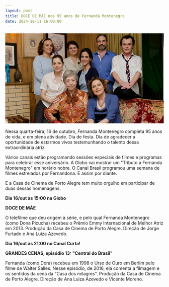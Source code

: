 ```yaml
---
layout: post
title: DOCE DE MÃE nos 95 anos de Fernanda Montenegro
date: 2024-10-11 16:00:00
---
```

![](/uploads/ddm-familia.jpg)

Nessa quarta-feira, 16 de outubro, Fernanda Montenegro completa 95 anos de vida, e em plena atividade. Dia de festa. Dia de agradecer a oportunidade de estarmos vivos testemunhando o talento dessa extraordinária atriz.

Vários canais estão programando sessões especiais de filmes e programas para celebrar esse aniversário. A Globo vai mostrar um "Tributo a Fernanda Montenegro" em horário nobre. O Canal Brasil programou uma semana de filmes estrelados por Fernandona. E assim por diante.

E a Casa de Cinema de Porto Alegre tem muito orgulho em participar de duas dessas homenagens.

**Dia 16/out às 15:00 na Globo**

**DOCE DE MÃE**

O telefilme que deu origem à série, e pelo qual Fernanda Montenegro (como Dona Picucha) recebeu o Prêmio Emmy Internacional de Melhor Atriz em 2013. Produção da Casa de Cinema de Porto Alegre. Direção de Jorge Furtado e Ana Luiza Azevedo.

**Dia 16/out às 21:00 no Canal Curta!**

**GRANDES CENAS, episódio 13: "Central do Brasil"**

Fernanda (como Dora) recebeu em 1998 o Urso de Ouro em Berlim pelo filme de Walter Salles. Nesse episódio, de 2016, ela comenta a filmagem e os sentidos da cena da "Casa dos milagres". Produção da Casa de Cinema de Porto Alegre. Direção de Ana Luiza Azevedo e Vicente Moreno.

